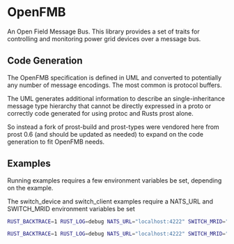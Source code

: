 # OpenFMB

An Open Field Message Bus. This library provides a set of traits for
controlling and monitoring power grid devices over a message bus.

## Code Generation

The OpenFMB specification is defined in UML and converted to potentially 
any number of message encodings. The most common is protocol buffers.

The UML generates additional information to describe an single-inheritance
message type hierarchy that cannot be directly expressed in a proto or
correctly code generated for using protoc and Rusts prost alone.

So instead a fork of prost-build and prost-types were vendored here from
prost 0.6 (and should be updated as needed) to expand on the code generation
to fit OpenFMB needs.

## Examples

Running examples requires a few environment variables be set, depending on the
example.

The switch_device and switch_client examples require a NATS_URL 
and SWITCH_MRID environment variables be set

```sh 
RUST_BACKTRACE=1 RUST_LOG=debug NATS_URL="localhost:4222" SWITCH_MRID="6e595d68-67b4-434c-8c26-736104cc14fe" cargo run --example=switch_device
```

```sh 
RUST_BACKTRACE=1 RUST_LOG=debug NATS_URL="localhost:4222" SWITCH_MRID="6e595d68-67b4-434c-8c26-736104cc14fe" cargo run --example=switch_client
```


